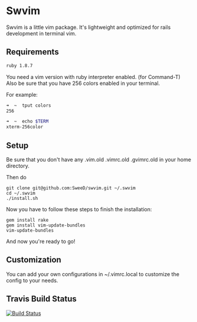 # Swvim

Swvim is a little vim package. It's lightweight and optimized for rails development in terminal vim.

## Requirements

```bash
ruby 1.8.7
```

You need a vim version with ruby interpreter enabled. (for Command-T)
Also be sure that you have 256 colors enabled in your terminal.

For example:

```bash
➜  ~  tput colors
256

➜  ~  echo $TERM
xterm-256color
```

## Setup

Be sure that you don't have any .vim.old .vimrc.old .gvimrc.old in your
home directory.

Then do

    git clone git@github.com:SweeD/swvim.git ~/.swvim
    cd ~/.swvim
    ./install.sh

Now you have to follow these steps to finish the installation:
    
    gem install rake
    gem install vim-update-bundles
    vim-update-bundles

And now you're ready to go!


## Customization

You can add your own configurations in ~/.vimrc.local to customize the config to your needs.

## Travis Build Status

[![Build
Status](https://secure.travis-ci.org/SweeD/swvim.png)](http://travis-ci.org/SweeD/swvim)
